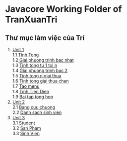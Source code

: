 # Javacore Working Folder of TranXuanTri
## Thư mục làm việc của Trí
 
1. <a href="https://github.com/FASTTRACKSE/FTJD1801_JavaCore/tree/master/TranXuanTri/Unit1/src"> Unit 1 </a> <br>
  1.1<a href="https://github.com/FASTTRACKSE/FTJD1801_JavaCore/blob/master/TranXuanTri/Unit1/src/bai1/TinhTong.java"> Tinh Tong </a> <br>
  1.2<a href="https://github.com/FASTTRACKSE/FTJD1801_JavaCore/blob/master/TranXuanTri/Unit1/src/bai2/GiaiPhuongTrinhBacNhat.java"> Giai phuong trinh bac nhat </a> <br>
  1.3 <a href="https://github.com/FASTTRACKSE/FTJD1801_JavaCore/blob/master/TranXuanTri/Unit1/src/bai3/TinhTongTu1Toin.java"> Tinh tong tu 1 toi n </a> <br>
  1.4 <a href="https://github.com/FASTTRACKSE/FTJD1801_JavaCore/blob/master/TranXuanTri/Unit1/src/bai4/GiaiPhuongTrinhBac2.java"> Giai phuong trinh bac 2 </a> <br>
  1.5 <a href="https://github.com/FASTTRACKSE/FTJD1801_JavaCore/blob/master/TranXuanTri/Unit1/src/bai5/TinhNGiaiThua.java"> Tinh tong n giai thua </a> <br>
  1.6 <a href="https://github.com/FASTTRACKSE/FTJD1801_JavaCore/blob/master/TranXuanTri/Unit1/src/bai6/TinhTongGiaiThuaChan.java"> Tinh tong giai thua chan </a> <br>
  1.7 <a href="https://github.com/FASTTRACKSE/FTJD1801_JavaCore/blob/master/TranXuanTri/Unit1/src/bai7/TaoMenu.java"> Tao menu </a> <br>
  1.8 <a href="https://github.com/FASTTRACKSE/FTJD1801_JavaCore/blob/master/TranXuanTri/Unit1/src/bai8/TinhTienDien.java"> Tinh Tien Dien </a> <br>
  1.9 <a href="https://github.com/FASTTRACKSE/FTJD1801_JavaCore/blob/master/TranXuanTri/Unit1/src/tonghop/BaiTongHop.java"> Bai tap tong hop </a>
2. <a href="https://github.com/FASTTRACKSE/FTJD1801_JavaCore/tree/master/TranXuanTri/Unit2/src"> Unit 2 </a> <br>
  2.1 <a href="https://github.com/FASTTRACKSE/FTJD1801_JavaCore/blob/master/TranXuanTri/Unit2/src/bai1/BangCuuChuong.java"> Bang cuu chuong </a> <br>
  2.2 <a href="https://github.com/FASTTRACKSE/FTJD1801_JavaCore/blob/master/TranXuanTri/Unit2/src/bai2/DanhSachSinhVien.java"> Danh sach sinh vien </a> <br>
3. <a href="https://github.com/FASTTRACKSE/FTJD1801_JavaCore/tree/master/TranXuanTri/Unit3"> Unit 3 </a><br>
  3.1 <a href="https://github.com/FASTTRACKSE/FTJD1801_JavaCore/blob/master/TranXuanTri/Unit3/src/bai1/Student.java"> Student </a><br>
  3.2 <a href="https://github.com/FASTTRACKSE/FTJD1801_JavaCore/blob/master/TranXuanTri/Unit3/src/bai2/SanPham.java"> San Pham </a><br>
  3.3 <a href="https://github.com/FASTTRACKSE/FTJD1801_JavaCore/blob/master/TranXuanTri/Unit3/src/bai3/SinhVien.java"> Sinh Vien </a><br>
